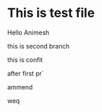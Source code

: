 # This is test file

Hello Animesh


this is second branch

this is confit

after first pr`

ammend

weq

